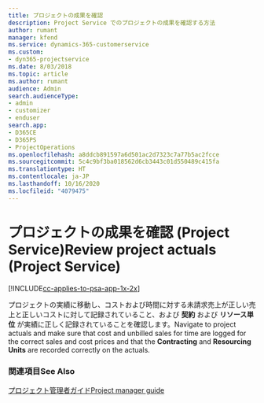 ```yaml
---
title: プロジェクトの成果を確認
description: Project Service でのプロジェクトの成果を確認する方法
author: rumant
manager: kfend
ms.service: dynamics-365-customerservice
ms.custom:
- dyn365-projectservice
ms.date: 8/03/2018
ms.topic: article
ms.author: rumant
audience: Admin
search.audienceType:
- admin
- customizer
- enduser
search.app:
- D365CE
- D365PS
- ProjectOperations
ms.openlocfilehash: a8ddcb891597a6d501ac2d7323c7a77b5ac2fcce
ms.sourcegitcommit: 5c4c9bf3ba018562d6cb3443c01d550489c415fa
ms.translationtype: HT
ms.contentlocale: ja-JP
ms.lasthandoff: 10/16/2020
ms.locfileid: "4079475"
---
```

# <a name="review-project-actuals-project-service"></a><span data-ttu-id="97252-103">プロジェクトの成果を確認 (Project Service)</span><span class="sxs-lookup"><span data-stu-id="97252-103">Review project actuals (Project Service)</span></span>

[!INCLUDE[cc-applies-to-psa-app-1x-2x](../includes/cc-applies-to-psa-app-1x-2x.md)]

<span data-ttu-id="97252-104">プロジェクトの実績に移動し、コストおよび時間に対する未請求売上が正しい売上と正しいコストに対して記録されていること、および **契約** および **リソース単位** が実績に正しく記録されていることを確認します。</span><span class="sxs-lookup"><span data-stu-id="97252-104">Navigate to project actuals and make sure that cost and unbilled sales for time are logged for the correct sales and cost prices and that the **Contracting** and **Resourcing Units** are recorded correctly on the actuals.</span></span>  
  
### <a name="see-also"></a><span data-ttu-id="97252-105">関連項目</span><span class="sxs-lookup"><span data-stu-id="97252-105">See Also</span></span>  
 [<span data-ttu-id="97252-106">プロジェクト管理者ガイド</span><span class="sxs-lookup"><span data-stu-id="97252-106">Project manager guide</span></span>](../psa/project-manager-guide.md)
